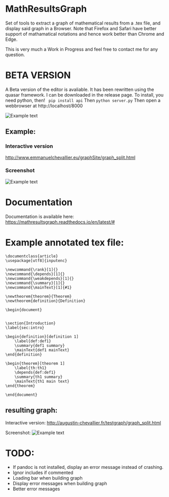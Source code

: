 # MathResultsGraph

Set of tools to extract a graph of mathematical results from a .tex file, and display said graph in a Browser. 
Note that Firefox and Safari have better support of mathamatical notations and hence work better than Chrome and Edge.

This is very much a Work in Progress and feel free to contact me for any question.


# BETA VERSION

A Beta version of the editor is avaliable. It has been rewritten using the quasar framework. I can be downloaded in the release page. To install, you need python, then!
``` pip install api``` 
Then
```python server.py``` 
Then open a webbrowser at http://localhost/8000

![Example text](examples/EditorBeta.png)

## Example:
### Interactive version
http://www.emmanuelchevallier.eu/graphSite/graph_split.html

### Screenshot
![Example text](examples/graphEx2.png)



# Documentation

Documentation is available here: https://mathresultsgraph.readthedocs.io/en/latest/#

# Example annotated tex file:

``` 
\documentclass{article}
\usepackage[utf8]{inputenc}

\newcommand{\rank}[1]{}
\newcommand{\depends}[1]{}
\newcommand{\weakdepends}[1]{}
\newcommand{\summary}[1]{}
\newcommand{\mainText}[1]{#1}

\newtheorem{theorem}{Theorem}
\newtheorem{definition}{Definition}

\begin{document}


\section{Introduction}
\label{sec:intro}

\begin{definition}[definition 1]
    \label{def:def1}
    \summary{def1 summary}
    \mainText{def1 mainText}
\end{definition}

\begin{theorem}[theorem 1]
    \label{th:th1}
    \depends{def:def1}
    \summary{th1 summary}
    \mainText{th1 main text}
\end{theorem}

\end{document}
``` 

## resulting graph: 
Interactive version: http://augustin-chevallier.fr/testgraph/graph_split.html

Screenshot:
![Example text](examples/graphEx.png)


# TODO:
*   If pandoc is not installed, display an error message instead of crashing.
*   Ignor includes if commented
*   Loading bar when building graph
*   Display error messages when building graph
*   Better error messages